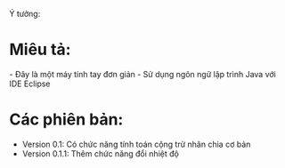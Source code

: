
Ý tưởng:
<h1>Miêu tả: </h1>
- Đây là một máy tính tay đơn giản 
- Sử dụng ngôn ngữ lập trình Java với IDE Eclipse

<h1>Các phiên bản: </h1>

- Version 0.1: Có chức năng tính toán cộng trừ nhân chia cơ bản 
- Version 0.1.1: Thêm chức năng đổi nhiệt độ

